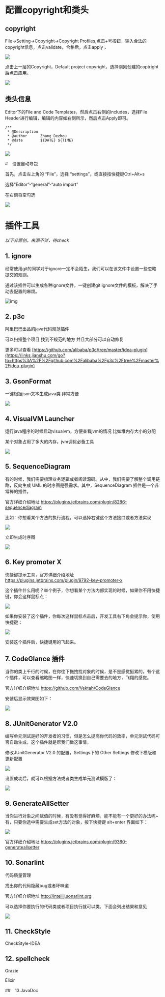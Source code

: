 # 配置copyright和类头

## copyright

File->Setting->Copyright->Copyright Profiles,点击+号按钮，输入合法的copyright信息，点击validate，合格后，点击apply；

![](env.assets/image-20200112133643179.png)

点击上一层的Copyright，Default project copyright，选择刚刚创建的coptright后点击应用。

![](env.assets/image-20200112133737974.png)

## 类头信息

Editor下的File and Code Templates，然后点击右侧的Includes，选择File Header进行编辑，编辑的内容如右侧所示，然后点击Apply即可。

```
/**
 * @Description 
 * @author      Zhang Dezhou
 * @date        ${DATE} ${TIME}
 */
```

![](env.assets/image-20200112134402519.png)

#　设置自动导包

首先，点击左上角的 “File”，选择 “settings”，或直接按快捷键Ctrl+Alt+s

选择“Editor”-“general”-“auto import”

在右侧将空勾选

![](env.assets/image-20200112192606619.png)

# 插件工具

*以下非原创，来源不详，待check*

## 1. ignore

经常使用git的同学对于ignore一定不会陌生，我们可以在该文件中设置一些忽略提交的规则。

通过该插件可以生成各种ignore文件，一键创建git ignore文件的模板，解决了手动去配置的麻烦。

![img](env.assets/17890920-dd3e1ab8d9554c4d-1616225712416.webp)

## 2. p3c

阿里巴巴出品的java代码规范插件

可以扫描整个项目 找到不规范的地方 并且大部分可以自动修复

更多可以查看 [https://github.com/alibaba/p3c/tree/master/idea-plugin](https://links.jianshu.com/go?to=https%3A%2F%2Fgithub.com%2Falibaba%2Fp3c%2Ftree%2Fmaster%2Fidea-plugin)

## 3. GsonFormat

一键根据json文本生成java类 非常方便

![](env.assets/17890920-980ace39358f90fb.webp)

## 4. VisualVM Launcher

运行java程序的时候启动visualvm，方便查看jvm的情况 比如堆内存大小的分配

某个对象占用了多大的内存，jvm调优必备工具

![](env.assets/17890920-6cbcfbefa410a615.webp)

## 5. SequenceDiagram

有的时候，我们需要梳理业务逻辑或者阅读源码。从中，我们需要了解整个调用链路，反向生成 UML 的时序图是强需求。其中，SequenceDiagram 插件是一个非常棒的插件。

官方详细介绍地址 https://plugins.jetbrains.com/plugin/8286-sequencediagram

比如：你想看某个方法的执行流程，可以选择右键这个方法接口或者方法实现

![](env.assets/16c9af927bd51c21)

立即生成时序图

![](env.assets/16c8ae95926992d0)

## 6. Key promoter X

快捷键提示工具，官方详细介绍地址 https://plugins.jetbrains.com/plugin/9792-key-promoter-x

这个插件什么用呢？举个例子，你想看某个方法内部实现的时候，如果你不用快捷键，你会这样鼠标点：

![](env.assets/16c8afe031c97d3b)

如果你安装了这个插件，你每次这样鼠标点击后，开发工具右下角会提示你，使用快捷键：

![](env.assets/16c8aff00f11466e)

安装这个插件后，快捷键用的飞起来。

## 7. CodeGlance 插件

当你的类上千行的时候，在你往下拖拽找对象的时候，是不是感觉挺累的，有个这个插件，可以查看缩略图一样，快速切换到自己需要去的地方，飞翔的感觉。

官方详细介绍地址 https://github.com/Vektah/CodeGlance

安装后显示效果图如下：

![](env.assets/16c8b05cb9f034b6)

## 8. JUnitGenerator V2.0 

编写单元测试是好的开发者的习惯，但是怎么提高你代码的效率，单元测试代码可否自动生成，这个插件就是帮我们做这事情。

修改JUnitGenerator V2.0 的配置，Settings下的 Other Settings 修改下模版和更新配置

![](env.assets/16c8b14cb961e52d)

设置成功后，就可以根据方法或者类生成单元测试模版了：

![](env.assets/16c8b1788ad68bd4)

## 9. GenerateAllSetter

当你进行对象之间赋值的时候，有没有觉得好麻烦，能不能有一个更好的办法呢~ 有，只要你选中需要生成set方法的对象，按下快捷键 alt+enter 界面如下：

![](env.assets/16c8b37369a310b4)

官方详细介绍地址 https://plugins.jetbrains.com/plugin/9360-generateallsetter

## 10. Sonarlint

代码质量管理

找出你的代码隐藏bug或者坏味道

官方详细介绍地址 http://intellij.sonarlint.org

可以选择你要执行的代码类或者项目执行就可以类，下面会列出结果和意见

![](env.assets/16c8b3de261671b4)

## 11. CheckStyle

CheckStyle-IDEA

## 12. spellcheck

Grazie

Elixir

##　13.JavaDoc

